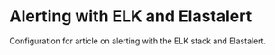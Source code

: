 # Alerting with ELK and Elastalert
Configuration for article on alerting with the ELK stack and Elastalert.
